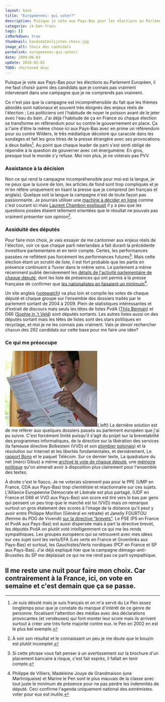 ```yaml
---
layout: base
title: "Européennes: qui voter?"
description: Puisque je vote aux Pays-Bas pour les élections au Parlement Européen, il me faut choisir parmi des candidats que je connais pas vraiment intervenant dans une
categorie: ik-ben-frans
tags: []
isMarkdown: true
thumbnail: kandidatenlijsten-choix.jpg
image_alt: Choix des candidats
permalink: europeennes-qui-voter/
date: 2009-06-03
update: 2010-02-02
TODO: shortened desc
---
```


Puisque je vote aux Pays-Bas pour les élections au Parlement Européen, il me faut choisir parmi des candidats que je connais pas vraiment intervenant dans une campagne que je ne comprends pas vraiment.

Ce n'est pas que la campagne est incompréhensible du fait que les thèmes abordés sont nationaux et souvent très éloignés des enjeux réels de l'élection ; Les politiciens ont l'habitude de noyer le poisson avant de le jeter avec l'eau du bain. J'ai déjà l'habitude de ça en France où chaque élection se transforme en référendum pour ou contre le gouvernement en place. Ça a l'aire d'être la même chose ici aux Pays-Bas avec en prime un référendum pour ou contre Wilders, le très médiatique décoloré qui caracole dans les sondages et fait les gros titres de la presse étrangère avec ses provocations à deux balles[^1]. Au point que chaque leader de parti s'est senti obligé de répondre à la question de gouverner avec cet énergumène. En gros, presque tout le monde s'y refuse. Moi non plus, je ne voterais pas PVV.

### Assistance à la décision

Non ce qui rend la campagne incompréhensible pour moi est la langue, je ne peux que la suivre de loin, les articles de fond sont trop compliqués et je m'en réfère uniquement en lisant la presse que je comprend (en français et anglais). Quelque soit la langue la campagne n'est de toute façon pas passionnante. Je pourrais utiliser une [machine à décider en ligne](/les-machines-a-decider) comme c'est courant ici mais [Laurent Chambon expliquait](http://kreukreuscopie.blogspot.com/2009/05/faites-votre-shopping-politique.html) il y a peu que les questions posées étaient tellement orientées que le résultat ne pouvais pas vraiment présenter son opinion[^2].


### Assiduité des députés

Pour faire mon choix, je vais essayer de me cantonner aux enjeux réels de l'élection, voir ce que chaque parti néerlandais a fait durant la précédente investiture parlementaire et en tenir compte. Certes, les performances passées ne reflètent pas forcément les performances futures[^3]. Mais cette élection étant un scrutin de liste, il est fort probable que les partis en présence continuent à ?uvrer dans le même sens. Le parlement a même récemment publié dernièrement les [détails de l'activité parlementaire de chaque député](http://www.europarl.europa.eu/members/expert/alphaOrder.do?language=FR), dont les liste de présences qui ont permis à la presse française de confirmer que [les nationalistes en faisaient un minimum](http://www.bakchich.info/Des-eurodeputes-francais-pas,07713.html)[^4]. 

Un site anglais ([votewatch](http://votewatch.eu/cx_rezultate_cautare.php?tip_cautare=search_meps&search_pressed=1)) va plus loin et compile les votes de chaque député et chaque groupe sur l'ensemble des dossiers traités par le parlement sortant de 2004 à 2009. Plein de statistiques intéressantes et d'extrait de discours mais seuls les têtes de listes PvdA ([Thijs Berman](http://votewatch.eu/cx_parlamentar_detalii.php?euro_parlamentar_id=50&lang=en&eps=0)) et D66 ([Sophie in 't Veld](http://votewatch.eu/cx_parlamentar_detalii.php?euro_parlamentar_id=305&lang=en&eps=0)) sont députés sortants. Les autres listes aussi on des députés sortant mais les têtes de listes sont des stars politiques en recyclage, et moi je ne les connais pas vraiment. Vais-je devoir rechercher chacun des 292 candidats sur cette base pour me faire une idée?

### Ce qui me préoccupe

![Choix des candidats](kandidatenlijsten-choix.jpg){.left}
La dernière solution est de me référer aux quelques dossiers passés au parlement européen que j'ai pu suivre. C'est forcément limité puisqu'il s'agit du projet sur la brevetabilité des programmes informatiques, de la directive sur la libération des services (la fameuse directive Bolkestein (VVD) et son [plombier polonais](/le-retour-du-plombier-polonais)) et la résolution sur Internet et les libertés fondamentales, et dernièrement, Le [rapport Bono](http://www.eff.org/issues/eff-europe/bono-cult-amendments) et le paquet Télécom. Sur ce dernier texte, La quadrature du net (merci Gibus) a même [archivé le vote de chaque député](http://www.laquadrature.net/wiki/Telecoms_package_directives_1st_reading), une [mémoire politique](http://www.laquadrature.net/wiki/Political_Memory) qu'on aimerait avoir à disposition plus clairement pour l'ensemble des textes.

À droite c'est le fiasco, Je ne voterais sûrement pas pour le PPE (UMP en France, CDA aux Pays-Bas) trop clientéliste et réactionnaire sur ces sujets. L'Alliance Européenne Démocrate et Libérale est plus partagé, (UDF en France et D66 et VVD aux Pays-Bas) son score est tiré vers le bas par gens qui pensent un peu trop que le marché est loi (VVD) mais on remarque surtout un gros étalement des scores à l'image de la distance qu'il peut y avoir entre Philippe Morillon (Général en retraite) et Janelly FOURTOU (femme du PDG de Vivendi) [sur la directive "brevets"](http://www.laquadrature.net/wiki/Software_patents_directive_1st_reading_ALDE). Le PSE (PS en France et PvdA aux Pays-Bas) est aussi dispersée mais à part la directive brevet, les députés PvdA on plutôt voté intelligemment ce qui me les rends sympathiques. Les groupes européens qui se retrouvent avec mes idées sur ces sujet sont les verts/EFA (Les verts en France et Groenlinks aux Pays-Bas) et surtout, les Gauchistes/Verts nordiques (PCF en France et SP aux Pays-Bas). J'ai déjà expliqué hier que la campagne démago-anti-Bruxelles du SP me déplaisait ce qui ne me rend pas ce parti sympathique.

Il me reste une nuit pour faire mon choix. Car contrairement à la France, ici, on vote en semaine et c'est demain que ça se passe.
---
[^1]: Je suis désolé mais je suis français et on m'a servit du Le Pen assez longtemps pour que je constate du manque d'intérêt de ce genre de personne. focalisant l'attention des médias avec des déclarations provocantes (et vendeuses) qui font monter leur score mais ils arrivent surtout à créer une très forte majorité contre eux. le Pen en 2002 en est le plus bel exemple.
[^2]: À voir son résultat et le connaissant un peu je me doute que le bouzin est plutôt incomplet.
[^3]: Si cette phrase vous fait penser à un avertissement sur la brochure d'un placement bancaire à risque, c'est fait exprès, il fallait en tenir compte.
[^4]: Philippe de Villiers, Madeleine Jouye de Grandmaison (une Martiniquaise) et Marine le Pen sont le plus mauvais de la classe avec tout juste le minimum de présence pour ne pas perdre les indemnités de député. Ceci confirme l'agenda uniquement national des extrémistes. voter pour eux est inutile.
<!-- post notes:
http://www.letelegramme.com/ig/dossiers/europeennes_2009/parlement-europeen-des-bretons-assidus-15-05-2009-380570.php
--->
